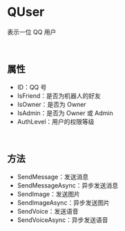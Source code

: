 # QUser

表示一位 QQ 用户

<br>

## 属性
- ID：QQ 号
- IsFriend：是否为机器人的好友
- IsOwner：是否为 Owner
- IsAdmin：是否为 Owner 或 Admin
- AuthLevel：用户的权限等级

<br>

## 方法
- SendMessage：发送消息
- SendMessageAsync：异步发送消息
- SendImage：发送图片
- SendImageAsync：异步发送图片
- SendVoice：发送语音
- SendVoiceAsync：异步发送语音